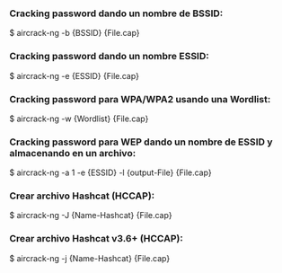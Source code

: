 ### Cracking password dando un nombre de BSSID:
$ aircrack-ng -b {BSSID} {File.cap}
### Cracking password dando un nombre ESSID:
$ aircrack-ng -e {ESSID} {File.cap}
### Cracking password para WPA/WPA2 usando una Wordlist:
$ aircrack-ng -w {Wordlist} {File.cap}
### Cracking password para WEP dando un nombre de ESSID y almacenando en un archivo:
$ aircrack-ng -a 1 -e {ESSID} -l {output-File} {File.cap}
### Crear archivo Hashcat (HCCAP):
$ aircrack-ng -J {Name-Hashcat} {File.cap}
### Crear archivo Hashcat v3.6+ (HCCAP):
$ aircrack-ng -j {Name-Hashcat} {File.cap}